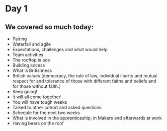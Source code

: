 # Day 1

## We covered so much today:

- Pairing
- Waterfall and agile 
- Expectations, challenges and what would help
- Team activities
- The rooftop is ace
- Building access
- What is Britishness 
- British values (democracy, the rule of law, individual liberty and mutual respect for and tolerance of those with different faiths and beliefs and for those without faith.)
- Keep going! 
- It will all come together!
- You will have tough weeks
- Talked to other cohort and asked questions
- Schedule for the next two weeks
- What is involved in the apprenticeship, in Makers and afterwards at work
- Having beers on the roof